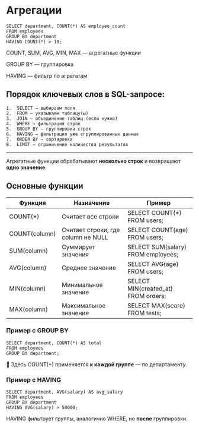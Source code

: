 # Агрегации

```
SELECT department, COUNT(*) AS employee_count
FROM employees
GROUP BY department
HAVING COUNT(*) > 10;
```

COUNT, SUM, AVG, MIN, MAX — агрегатные функции

GROUP BY — группировка

HAVING — фильтр по агрегатам

## Порядок ключевых слов в SQL-запросе:  
	1.	SELECT — выбираем поля  
	2.	FROM — указываем таблицу(ы)  
	3.	JOIN — объединение таблиц (если нужно)  
	4.	WHERE — фильтрация строк  
	5.	GROUP BY — группировка строк  
	6.	HAVING — фильтрация уже сгруппированных данных  
	7.	ORDER BY — сортировка  
	8.	LIMIT — ограничение количества результатов
---

Агрегатные функции обрабатывают **несколько строк** и возвращают **одно значение**.

## Основные функции

|**Функция**|**Назначение**|**Пример**|
|---|---|---|
|COUNT(*)|Считает все строки|SELECT COUNT(*) FROM users;|
|COUNT(column)|Считает строки, где column не NULL|SELECT COUNT(age) FROM users;|
|SUM(column)|Суммирует значения|SELECT SUM(salary) FROM employees;|
|AVG(column)|Среднее значение|SELECT AVG(age) FROM users;|
|MIN(column)|Минимальное значение|SELECT MIN(created_at) FROM orders;|
|MAX(column)|Максимальное значение|SELECT MAX(score) FROM tests;|

### **Пример с GROUP BY**

```
SELECT department, COUNT(*) AS total
FROM employees
GROUP BY department;
```

📌 Здесь COUNT(*) применяется **к каждой группе** — по департаменту.

  

### **Пример с HAVING**

```
SELECT department, AVG(salary) AS avg_salary
FROM employees
GROUP BY department
HAVING AVG(salary) > 50000;
```

HAVING фильтрует группы, аналогично WHERE, но **после** группировки.